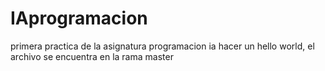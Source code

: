 # IAprogramacion

primera practica de la asignatura programacion ia hacer un hello world, el archivo se encuentra en la rama master
